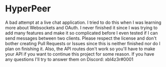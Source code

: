 # HyperPeer
A bad attempt at a live chat application.
I tried to do this when I was learning more about Websockets and OAuth. I never finished it since I was trying to add many features and make it so complicated before I even tested if I can send messages between two clients. Please respect the license and don't bother creating Pull Requests or Issues since this is neither finished nor do I plan on finishing it. Also, the API routes don't work so you'll have to make your API if you want to continue this project for some reason. If you have any questions I'll try to answer them on Discord: xbl4z3r#0001
